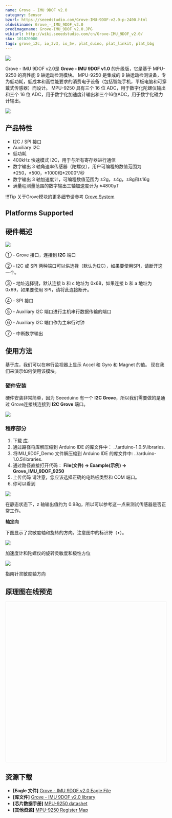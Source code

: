 ```yaml
---
name: Grove - IMU 9DOF v2.0
category: Sensor
bzurl: https://seeedstudio.com/Grove-IMU-9DOF-v2.0-p-2400.html
oldwikiname: Grove_-_IMU_9DOF_v2.0
prodimagename: Grove-IMU_9DOF_v2.0.JPG
wikiurl: http://wiki.seeedstudio.com/cn/Grove-IMU_9DOF_v2.0/
sku: 101020080
tags: grove_i2c, io_3v3, io_5v, plat_duino, plat_linkit, plat_bbg
---
```


![](https://raw.githubusercontent.com/SeeedDocument/Grove-IMU_9DOF_v2.0/master/img/Grove-IMU_9DOF_v2.0.JPG)

 Grove - IMU 9DOF v2.0是 **Grove - IMU 9DOF v1.0** 的升级版，它是基于 MPU-9250 的高性能 9 轴运动检测模块。 MPU-9250 是集成的 9 轴运动检测设备，专为低功耗，低成本和高性能要求的消费电子设备（包括智能手机，平板电脑和可穿戴式传感器）而设计。 MPU-9250 具有三个 16 位 ADC，用于数字化陀螺仪输出和三个 16 位 ADC，用于数字化加速度计输出和三个16位ADC，用于数字化磁力计输出。


[![](https://github.com/SeeedDocument/wiki_chinese/raw/master/docs/images/click_to_buy.PNG)](https://item.taobao.com/item.htm?spm=a1z10.3-c.w4002-11172317909.9.12eb6c70u21V9X&id=45574308377)

产品特性
-------------


- I2C / SPI 接口
- Auxiliary I2C
- 低功耗
- 400kHz 快速模式 I2C，用于与所有寄存器进行通信
- 数字输出 3 轴角速率传感器（陀螺仪），用户可编程的数值范围为 ±250，±500，±1000和±2000°/秒
- 数字输出 3 轴加速度计，可编程数值范围为 ±2g，±4g，±8g和±16g
- 满量程测量范围的数字输出三轴加速度计为 ±4800μT


!!!Tip
    关于Grove模块的更多细节请参考 [Grove System](http://wiki.seeedstudio.com/cn/Grove_System/)

Platforms Supported
-------------------

硬件概述
------------------

![](https://raw.githubusercontent.com/SeeedDocument/Grove-IMU_9DOF_v2.0/master/img/Grove-IMU_9DOF_v2_inter.png)


① - Grove 接口，连接到 **I2C** 端口

② - I2C 或 SPI 两种端口可以供选择（默认为I2C），如果要使用SPI，请断开这一个。

③ - 地址选择键，默认连接 b 和 c 地址为 0x68，如果连接 b 和 a 地址为0x69，如果要使用 SPI，请将此连接断开。

④ - SPI 接口

⑤ - Auxiliary I2C 端口进行主机串行数据传输的端口

⑥ - Auxiliary I2C 端口作为主串行时钟

⑦ - 中断数字输出

使用方法
-----

基于库，我们可以在串行监视器上显示 Accel 和 Gyro 和 Magnet 的值。 现在我们来演示如何使用该模块。

### 硬件安装

 硬件安装非常简单，因为 Seeeduino 有一个 **I2C Grove**，所以我们需要做的是通过 Grove连接线连接到 **I2C Grove** 端口。

![](https://raw.githubusercontent.com/SeeedDocument/Grove-IMU_9DOF_v2.0/master/img/Grove-IMU_9DOF_v2.0_connect.jpg)

### 程序部分

1. 下载 [库](https://raw.githubusercontent.com/SeeedDocument/Grove-IMU_9DOF_v2.0/master/res/Grove_IMU_9DOF_9250.zip).
2. 通过路径将库解压缩到 Arduino IDE 的库文件中： ..\arduino-1.0.5\libraries.
3. 将IMU_9D0F_Demo 文件解压缩到 Arduino IDE 的库文件中: ..\arduino-1.0.5\libraries.
4. 通过路径直接打开代码： **File(文件) -> Example(示例) -> Grove_IMU_9DOF_9250**
5. 上传代码 请注意，您应该选择正确的电路板类型和 COM 端口。
6. 你可以看到

![](https://raw.githubusercontent.com/SeeedDocument/Grove-IMU_9DOF_v2.0/master/img/Grove-IMU_9DOF_v2.0_demo.jpg)

在静态状态下，z 轴输出值约为 0.98g，所以可以参考这一点来测试传感器是否正常工作。

**轴定向**

下图显示了灵敏度轴和旋转的方向。注意图中的标识符（•）。

![](https://raw.githubusercontent.com/SeeedDocument/Grove-IMU_9DOF_v2.0/master/img/MPU9250_axes.jpg)

加速度计和陀螺仪的旋转灵敏度和极性方位

![](https://raw.githubusercontent.com/SeeedDocument/Grove-IMU_9DOF_v2.0/master/img/MPU9250_axes2.jpg)

指南针灵敏度轴方向


## 原理图在线预览


<div class="altium-ecad-viewer" data-project-src="https://raw.githubusercontent.com/SeeedDocument/Grove-IMU_9DOF_v2.0/master/res/Grove-IMU_9DOF_v2.0_sch_pcb.zip" style="border-radius: 0px 0px 4px 4px; height: 500px; border-style: solid; border-width: 1px; border-color: rgb(241, 241, 241); overflow: hidden; max-width: 1280px; max-height: 700px; box-sizing: border-box;" />
</div>


资源下载
--------
-   **[Eagle 文件]** [Grove - IMU 9DOF v2.0 Eagle File](https://raw.githubusercontent.com/SeeedDocument/Grove-IMU_9DOF_v2.0/master/res/Grove-IMU_9DOF_v2.0_sch_pcb.zip)
-   **[库文件]** [Grove - IMU 9DOF v2.0 library](https://raw.githubusercontent.com/SeeedDocument/Grove-IMU_9DOF_v2.0/master/res/Grove_IMU_9DOF_9250.zip)
-   **[芯片数据手册]** [MPU-9250 datashet](https://raw.githubusercontent.com/SeeedDocument/Grove-IMU_9DOF_v2.0/master/res/MPU-9250A_Product_Specification.pdf)
-   **[其他资源]** [MPU-9250 Register Map](https://raw.githubusercontent.com/SeeedDocument/Grove-IMU_9DOF_v2.0/master/res/MPU-9250A_Reg_Map.pdf)



<!-- This Markdown file was created from http://www.seeedstudio.com/wiki/Grove_-_IMU_9DOF_v2.0 -->
